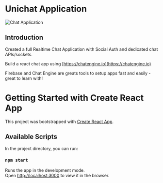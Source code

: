 # Unichat Application

![Chat Application](https://i.ibb.co/GJwyy9m/Bv9-Js3-QLOLY-HD.jpg)

## Introduction

Created a full Realtime Chat Application with Social Auth and dedicated chat APIs/sockets.

Build a react chat app using [https://chatengine.io](https://chatengine.io)

Firebase and Chat Engine are greats tools to setup apps fast and easily - great to learn with!

# Getting Started with Create React App

This project was bootstrapped with [Create React App](https://github.com/facebook/create-react-app).

## Available Scripts

In the project directory, you can run:

### `npm start`

Runs the app in the development mode.\
Open [http://localhost:3000](http://localhost:3000) to view it in the browser.
